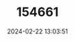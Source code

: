 ---
title: "154661"
category: "Oplegnathus woodwardi"
draft: false
date: 2024-02-22 13:03:51
languages:
  English: ["Conway", "Knifejaw"]
---